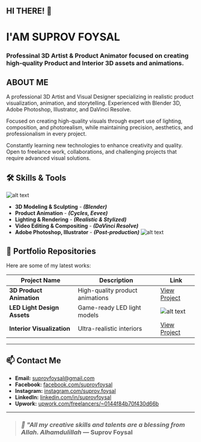 ## HI THERE! 👋
# **I'AM SUPROV FOYSAL**
### **Professinal 3D Artist & Product Animator** focused on creating high-quality **Product** and **Interior** 3D assets and animations.  

<h2><B>ABOUT ME</B></h2>
A professional 3D Artist and Visual Designer specializing in realistic product visualization, animation, and storytelling. Experienced with Blender 3D, Adobe Photoshop, Illustrator, and DaVinci Resolve.

Focused on creating high-quality visuals through expert use of lighting, composition, and photorealism, while maintaining precision, aesthetics, and professionalism in every project.

Constantly learning new technologies to enhance creativity and quality. Open to freelance work, collaborations, and challenging projects that require advanced visual solutions.

## 🛠️ **Skills & Tools**

![alt text](https://photos.fife.usercontent.google.com/pw/AP1GczM0LU8fhvnxQP36ChG36Z8exnsJGxEcrsOXqDEAFAS-n3KdAzeUPxrtBA=w938-h938-s-no?authuser=0)

- **3D Modeling & Sculpting** - ***(Blender)***
- **Product Animation** - ***(Cycles, Eevee)***
- **Lighting & Rendering** - ***(Realistic & Stylized)***
- **Video Editing & Compositing** - ***(DaVinci Resolve)***
- **Adobe Photoshop, Illustrator** - ***(Post-production)***
![alt text]()
## 📂 Portfolio Repositories

Here are some of my latest works:

| Project Name                      | Description                      | Link                                  |
|----------------------------------|----------------------------------|--------------------------------------|
| **3D Product Animation**          | High-quality product animations  | [View Project](https://github.com/suprovfoysal/3D-Product-Animation) |
| **LED Light Design Assets**      | Game-ready LED light models      | ![alt text](https://github.com/suprovfoysal/suprov/blob/main/BATH%20ROOM%20WITH%20TREE1.png?raw=true) |
| **Interior Visualization**       | Ultra-realistic interiors        | [View Project](https://photos.app.goo.gl/oDmP1hegLusxhFch8) |

---

## 📫 Contact Me

- **Email:** suprovfoysal@gmail.com  
- **Facebook:** [facebook.com/suprovfoysal](https://facebook.com/suprovfoysal)  
- **Instagram:** [instagram.com/suprov.foysal](https://instagram.com/suprov.foysal)  
- **LinkedIn:** [linkedin.com/in/suprovfoysal](https://linkedin.com/in/suprovfoysal)  
- **Upwork:** [upwork.com/freelancers/~0144f84b70f430d66b](https://www.upwork.com/freelancers/~0144f84b70f430d66b)  

---

> ### ***🌿 "All my creative skills and talents are a blessing from Allah. Alhamdulillah*** — Suprov Foysal

